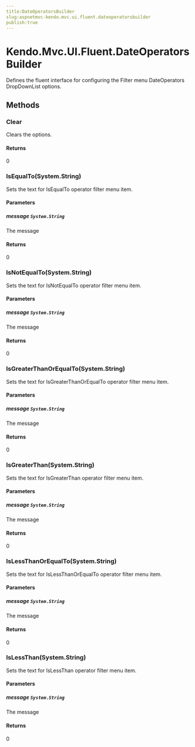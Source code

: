 ```yaml
---
title:DateOperatorsBuilder
slug:aspnetmvc-kendo.mvc.ui.fluent.dateoperatorsbuilder
publish:true
---
```


# Kendo.Mvc.UI.Fluent.DateOperatorsBuilder
Defines the fluent interface for configuring the Filter menu DateOperators DropDownList options.



## Methods

### Clear
Clears the options.



#### Returns
0


### IsEqualTo(System.String)
Sets the text for IsEqualTo operator filter menu item.


#### Parameters

##### message `System.String`
The message



#### Returns
0


### IsNotEqualTo(System.String)
Sets the text for IsNotEqualTo operator filter menu item.


#### Parameters

##### message `System.String`
The message



#### Returns
0


### IsGreaterThanOrEqualTo(System.String)
Sets the text for IsGreaterThanOrEqualTo operator filter menu item.


#### Parameters

##### message `System.String`
The message



#### Returns
0


### IsGreaterThan(System.String)
Sets the text for IsGreaterThan operator filter menu item.


#### Parameters

##### message `System.String`
The message



#### Returns
0


### IsLessThanOrEqualTo(System.String)
Sets the text for IsLessThanOrEqualTo operator filter menu item.


#### Parameters

##### message `System.String`
The message



#### Returns
0


### IsLessThan(System.String)
Sets the text for IsLessThan operator filter menu item.


#### Parameters

##### message `System.String`
The message



#### Returns
0



